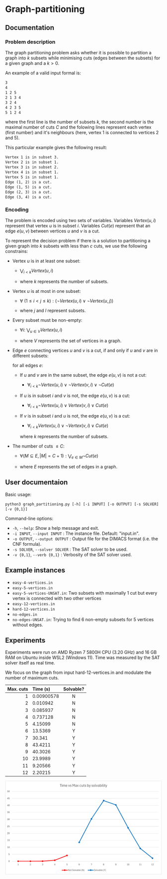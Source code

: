 # Graph-partitioning

## Documentation

### Problem description

The graph partitioning problem asks whether it is possible to partition a graph into $k$ subsets while minimising cuts (edges between the subsets) for a given graph and a $k > 0$.

An example of a valid input formal is:

```
3
4
1 2 5
2 1 3 4
3 2 4
4 2 3 5
5 1 2 4
```
where the first line is the number of subsets $k$, the second number is the maximal number of cuts $C$ and the folowing lines represent each vertex (first number) and it's neighbours (here, vertex $1$ is connected to vertices $2$ and $5$).

This particular example gives the following result:

```
Vertex 1 is in subset 3.
Vertex 2 is in subset 1.
Vertex 3 is in subset 2.
Vertex 4 is in subset 1.
Vertex 5 is in subset 1.
Edge (1, 2) is a cut.
Edge (1, 5) is a cut.
Edge (2, 3) is a cut.
Edge (3, 4) is a cut.
```

### Encoding

The problem is encoded using two sets of variables. Variables $Vertex(u, i)$ represent that vertex $u$ is in subset $i$. Variables $Cut(e)$ represent that an edge $e(u, v)$ between vertices $u$ and $v$ is a cut.

To represent the decision problem if there is a solution to partitioning a given graph into $k$ subsets with less than $c$ cuts, we use the following constrains:

- Vertex $u$ is in at least one subset:

    - $\bigvee_{i<k} Vertex(u,i)$
    
    - where $k$ represents the number of subsets.

- Vertex $u$ is at most in one subset:

    - $\forall{\ (1\le i< j\le k)}:(\neg Vertex(u,i) \vee \neg Vertex(u,j))$

    - where $j$ and $l$ represent subsets.

- Every subset must be non-empty:

    - $\forall{i}:\ \bigvee_{u\in V} Vertex(u,i)$

    - where $V$ represents the set of vertices in a graph.

- Edge $e$ connecting vertices $u$ and $v$ is a cut, if and only if $u$ and $v$ are in different subsets:

    for all edges $e$:
    - If $u$ and $v$ are in the same subset, the edge $e(u, v)$ is not a cut:

        - $\forall _{i < k} \neg Vertex(u,i) \lor \neg Vertex(v, i) \lor \neg Cut(e)$
    
    - If $u$ is in subset $i$ and $v$ is not, the edge $e(u, v)$ is a cut:

        - $\forall _{i < k} \neg Vertex(u, i) \lor Vertex(v, i) \lor Cut(e)$
    
    - If $v$ is in subset $i$ and $u$ is not, the edge $e(u, v)$ is a cut:

        - $\forall _{i < k} Vertex(u, i) \lor \neg Vertex(v, i) \lor Cut(e)$
    
        where $k$ represents the number of subsets.

- The number of cuts $\le C$:

    - $\forall (M\subseteq E, |M| = C + 1):\bigvee_{e \in M}\neg Cut(e)$

    - where $E$ represents the set of edges in a graph.

## User documentaion
Basic usage:
```
python3 graph_partitioning.py [-h] [-i INPUT] [-o OUTPUT] [-s SOLVER] [-v {0,1}]
```

Command-line options:

* `-h`, `--help`: Show a help message and exit.
* `-i INPUT`, `--input INPUT` : The instance file. Default: "input.in".
* `-o OUTPUT`, `--output OUTPUT` : Output file for the DIMACS format (i.e. the CNF formula).
* `-s SOLVER`, `--solver SOLVER` : The SAT solver to be used.
*  `-v {0,1}`, `--verb {0,1}` :  Verbosity of the SAT solver used.

## Example instances

* `easy-4-vertices.in`
* `easy-5-vertices.in`
* `easy-5-vertices-UNSAT.in`: Two subsets with maximally 1 cut but every vertex is connected with two other vertices
* `easy-12-vertices.in`
* `hard-12-vertices.in`
* `no-edges.in`
* `no-edges-UNSAT.in`: Trying to find 6 non-empty subsets for 5 vertices without edges.

## Experiments

Experiments were run on AMD Ryzen 7 5800H CPU (3.20 GHz) and 16 GB RAM on Ubuntu inside WSL2 (Windows 11). Time was measured by the SAT solver itself as real time.

We focus on the graph from input hard-12-vertices.in and modulate the number of maximum cuts.

| Max. cuts | Time (s) | Solvable? |
| --------: | :------- | :-------: |
| 1 | 0.00900578 | N |
| 2 | 0.010942 | N |
| 3 | 0.085937 | N |
| 4 | 0.737128 | N |
| 5 | 4.15099 | N |
| 6 | 13.5369 | Y |
| 7 | 30.341 | Y |
| 8 | 43.4211 | Y |
| 9 | 40.3026 | Y |
| 10 |23.9989 | Y |
| 11 | 9.20566 | Y |
| 12 | 2.20215 | Y |

![A plot of the results](plot.png)
